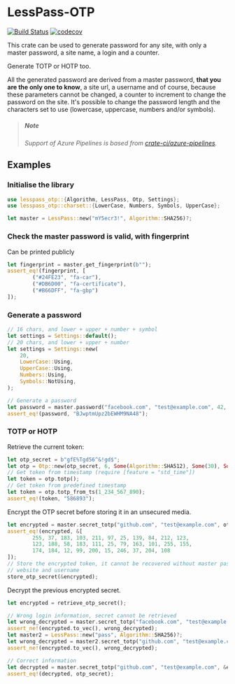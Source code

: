# LessPass-OTP

[![Build Status](https://dev.azure.com/lolo--32/lesspass-otp/_apis/build/status/lesspass-otp-CI?branchName=master)](https://dev.azure.com/lolo--32/lesspass-otp/_build/latest?definitionId=1&branchName=test-azure-pipelines)
[![codecov](https://codecov.io/gh/lolo32/lesspass-otp/branch/master/graph/badge.svg)](https://codecov.io/gh/lolo32/lesspass-otp)

This crate can be used to generate password for any site, with only a master password,
a site name, a login and a counter. 

Generate TOTP or HOTP too.

All the generated password are derived from a master password,
__that you are the only one to know__,
a site url,
a username
and of course, because these parameters cannot be changed,
a counter to increment to change the password on the site.
It's possible to change the password length and the characters set to use
(lowercase, uppercase, numbers and/or symbols).

> ##### Note
> 
> _Support of Azure Pipelines is based from [crate-ci/azure-pipelines](https://github.com/crate-ci/azure-pipelines)._

## Examples

### Initialise the library

```rust
use lesspass_otp::{Algorithm, LessPass, Otp, Settings};
use lesspass_otp::charset::{LowerCase, Numbers, Symbols, UpperCase};

let master = LessPass::new("mY5ecr3!", Algorithm::SHA256)?;
```

### Check the master password is valid, with fingerprint

Can be printed publicly

```rust
let fingerprint = master.get_fingerprint(b"");
assert_eq!(fingerprint, [
        ("#24FE23", "fa-car"),
        ("#DB6D00", "fa-certificate"),
        ("#B66DFF", "fa-gbp")
]);
```

### Generate a password

```rust
// 16 chars, and lower + upper + number + symbol
let settings = Settings::default();
// 20 chars, and lower + upper + number
let settings = Settings::new(
    20,
    LowerCase::Using,
    UpperCase::Using,
    Numbers::Using,
    Symbols::NotUsing,
);

// Generate a password
let password = master.password("facebook.com", "test@example.com", 42, &settings)?;
assert_eq!(password, "BJwptmUpz2bEWHM9NA48");
```

### TOTP or HOTP

Retrieve the current token:

```rust
let otp_secret = b"gfE%Tgd56^&!gd$";
let otp = Otp::new(otp_secret, 6, Some(Algorithm::SHA512), Some(30), Some(0))?;
// Get token from timestamp (require [feature = "std_time"])
let token = otp.totp();
// Get token from predefined timestamp
let token = otp.totp_from_ts(1_234_567_890);
assert_eq!(token, "586893");
```

Encrypt the OTP secret before storing it in an unsecured media.

```rust
let encrypted = master.secret_totp("github.com", "test@example.com", otp_secret)?;
assert_eq!(encrypted, &[
        255, 37, 183, 103, 211, 97, 25, 139, 84, 212, 123,
        123, 188, 58, 183, 111, 25, 79, 163, 101, 255, 155,
        174, 184, 12, 99, 200, 15, 246, 37, 204, 108
]);
// Store the encrypted token, it cannot be recovered without master password,
// website and username
store_otp_secret(&encrypted);
```

Decrypt the previous encrypted secret.

```rust
let encrypted = retrieve_otp_secret();

// Wrong login information, secret cannot be retrieved
let wrong_decrypted = master.secret_totp("facebook.com", "test@example.com", &encrypted)?;
assert_ne!(encrypted.to_vec(), wrong_decrypted);
let master2 = LessPass::new("pass", Algorithm::SHA256)?;
let wrong_decrypted = master2.secret_totp("github.com", "test@example.com", &encrypted)?;
assert_ne!(encrypted.to_vec(), wrong_decrypted);

// Correct information
let decrypted = master.secret_totp("github.com", "test@example.com", &encrypted)?;
assert_eq!(decrypted, otp_secret);
```
